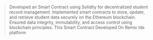 > Developed an Smart Contract using Solidity for decentralized student record management. 
> Implemented smart contracts to store, update, and retrieve student data securely on the 
  Ethereum blockchain. 
> Ensured data integrity, immutability, and access control using blockchain principles. 
> This Smart Contract Developed On  Remix Ide platform
> 
